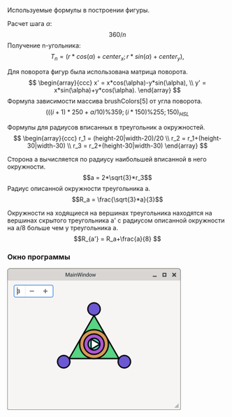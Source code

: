 Используемые формулы в построении фигуры.

Расчет шага $\alpha$:
$$360/n$$
Получение n-угольника: 
$$T_n = (r*cos(\alpha)+center_x;r*sin(\alpha)+center_y),$$

Для поворота фигур была использована матрица поворота.
$$ \begin{array}{ccc}
x' = x*cos(\alpha)-y*sin(\alpha),
\\
y' = x*sin(\alpha)+y*cos(\alpha).
\end{array}
$$
Формула зависимости массива brushColors[5] от угла поворота.
$$(((i+1)*250+\alpha/10)\%359;(i*150)\%255;150)_{HSL}$$

Формулы для радиусов вписанных в треугольник a окружностей.
$$
    \begin{array}{ccc}
    r_1 = (height-20|width-20)/20
    \\
    r_2 = r_1+(height-30|width-30)
    \\
    r_3 = r_2+(height-30|width-30)
    \end{array}
$$

Сторона a вычисляется по радиусу наибольшей вписанной в него окружности.
$$a = 2*\sqrt{3}*r_3$$
Радиус описанной окружности треугольника a.
$$R_a = \frac{\sqrt{3}*a}{3}$$

Окружности на ходящиеся на вершинах треугольника находятся на вершинах скрытого треугольника a' с радиусом описанной окружности на a/8 больше чем у треугольника a.
$$R_{a'} = R_a+\frac{a}{8} $$

### Окно программы
![](./files/pic2.png)